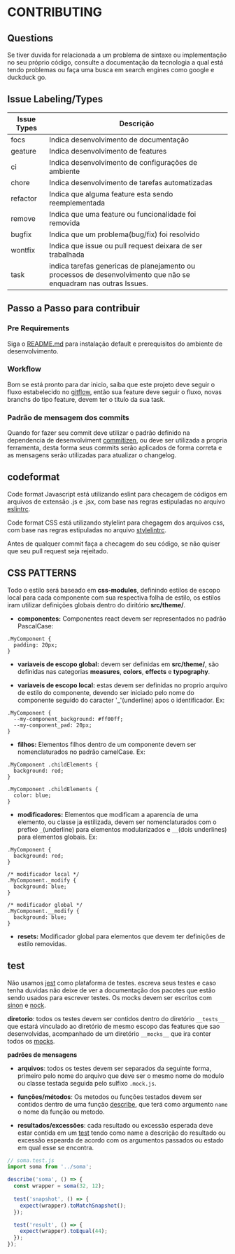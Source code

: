 # CONTRIBUTING

## Questions
Se tiver duvida for relacionada a um problema de sintaxe ou implementação no seu próprio código, consulte a documentação da tecnologia a qual está tendo problemas ou faça uma busca em search engines como google e duckduck go.

## Issue Labeling/Types
| Issue Types | Descrição |
| ------|-------------|
| focs | Indica desenvolvimento de documentação |
| geature | Indica desenvolvimento de features |
| ci | Indica desenvolvimento de configurações de ambiente |
| chore | Indica desenvolvimento de tarefas automatizadas |
| refactor | Indica que alguma feature esta sendo reemplementada |
| remove | Indica que uma feature ou funcionalidade foi removida |
| bugfix | Indica que um problema(bug/fix) foi resolvido |
| wontfix | Indica que issue ou pull request deixara de ser trabalhada |
| task | indica tarefas genericas de planejamento ou processos de desenvolvimento que não se enquadram nas outras Issues. |

## Passo a Passo para contribuir

### Pre Requirements
Siga o [README.md](./README.md) para instalação default e prerequisitos do ambiente de desenvolvimento.

### Workflow
Bom se está pronto para dar inicio, saiba que este projeto deve seguir o fluxo estabelecido no [gitflow](https://www.atlassian.com/git/tutorials/comparing-workflows/gitflow-workflow), então sua feature deve seguir o fluxo, novas branchs do tipo feature, devem ter o titulo da sua task.

### Padrão de mensagem dos commits
Quando for fazer seu commit deve utilizar o padrão definido na dependencia de desenvolviment [commitizen](https://github.com/commitizen/cz-cli), ou deve ser utilizada a propria ferramenta, desta forma seus commits serão aplicados de forma correta e as mensagens serão utilizadas para atualizar o changelog.

## codeformat
Code format Javascript está utilizando eslint para checagem de códigos em arquivos de extensão .js e .jsx, com base nas regras estipuladas no arquivo [eslintrc](./.eslintrc).

Code format CSS está utilizando stylelint para chegagem dos arquivos css, com base nas regras estipuladas no arquivo [stylelintrc](./.stylelintrc).

Antes de qualquer commit faça a checagem do seu código, se não quiser que seu pull request seja rejeitado.

## CSS PATTERNS

Todo o estilo será baseado em **css-modules**, definindo estilos de escopo local para cada componente com sua respectiva folha de estilo, os estilos iram utilizar definições globais dentro do diritório __src/theme/__.

- **componentes:** Componentes react devem ser representados no padrão PascalCase:
```css=
.MyComponent {
  padding: 20px;
}
```

- **variaveis de escopo global:** devem ser definidas em __src/theme/__, são definidas nas categorias __measures__, __colors__, __effects__ e __typography__.

- **variaveis de escopo local:** estas devem ser definidas no proprio arquivo de estilo do componente, devendo ser iniciado pelo nome do componente seguido do caracter '_'(underline) apos o identificador. Ex:

```css=
.MyComponent {
  --my-component_background: #ff00ff;
  --my-component_pad: 20px;
}
```

- **filhos:** Elementos filhos dentro de um componente devem ser nomenclaturados no padrão camelCase. Ex:
```css=
.MyComponent .childElements {
  background: red;
}

.MyComponent .childElements {
  color: blue;
}
```

- **modificadores:** Elementos que modificam a aparencia de uma elemento, ou classe ja estilizada, devem ser nomenclaturados com o prefixo `_`(underline) para elementos modularizados e `__`(dois underlines) para elementos globais. Ex:
```css=
.MyComponent {
  background: red;
}

/* modificador local */
.MyComponent._modify {
  background: blue;
}

/* modificador global */
.MyComponent.__modify {
  background: blue;
}
```
- **resets:** Modificador global para elementos que devem ter definições de estilo removidas.

## test
Não usamos [jest](https://facebook.github.io/jest/) como plataforma de testes. escreva seus testes e caso tenha duvidas não deixe de ver a documentação dos pacotes que estão sendo usados para escrever testes. Os mocks devem ser escritos com [sinon](http://sinonjs.org) e [nock](https://github.com/nock/nock).

**diretorio**: todos os testes devem ser contidos dentro do diretório ```__tests__``` que estará vinculado ao diretório de mesmo escopo das features que sao desenvolvidas, acompanhado de um diretório ```__mocks__``` que ira conter todos os [mocks](https://pt.wikipedia.org/wiki/Objeto_Mock).

**padrões de mensagens**

- __arquivos__: todos os testes devem ser separados da seguinte forma, primeiro pelo nome do arquivo que deve ser o mesmo nome do modulo ou classe testada seguida pelo sulfixo ```.mock.js```.

- __funções/métodos__: Os metodos ou funções testados devem ser contidos dentro de uma função [describe](https://facebook.github.io/jest/docs/en/api.html#describename-fn), que terá como argumento ```name``` o nome da função ou metodo. 

- __resultados/excessões__: cada resultado ou excessão esperada deve estar contida em um [test](https://facebook.github.io/jest/docs/en/api.html#testname-fn-timeout) tendo como name a descrição do resultado ou excessão espearda de acordo com os argumentos passados ou estado em qual esse se encontra.

```javascript
// soma.test.js
import soma from '../soma';

describe('soma', () => {
  const wrapper = soma(32, 12);
  
  test('snapshot', () => {
    expect(wrapper).toMatchSnapshot();
  });

  test('result', () => {
    expect(wrapper).toEqual(44);
  });
});
```
